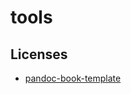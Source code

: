 # tools

## Licenses

- [pandoc-book-template](https://github.com/wikiti/pandoc-book-template/blob/master/LICENSE.md)
